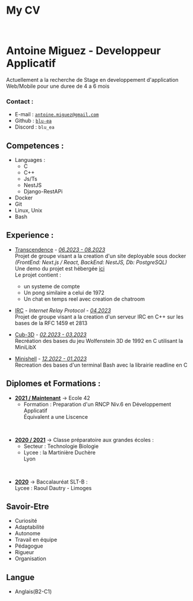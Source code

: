 My CV
===

</br>

# Antoine Miguez - Developpeur Applicatif

Actuellement a la recherche de Stage en developpement d'application Web/Mobile  pour une duree de 4 a 6 mois


### Contact :
 - E-mail : [`antoine.miguez@gmail.com`](mailto:antoine.miguez@gmail.com)
 - Github : [`blu-ea`](https://github.com/Blu-ea)
 - Discord : `blu_ea`


## Competences :

 - Languages :
   - C
   - C++
   - Js/Ts
   - NestJS
   - Django-RestAPi
 - Docker
 - Git
 - Linux, Unix
 - Bash


## Experience :

 - [Transcendence](https://github.com/BenJ3D/ft_transcendence-42) - _<u>06.2023 - 08.2023</u>_  
 Projet de groupe visant a la creation d'un site deployable sous docker _(FrontEnd: Next.js / React, BackEnd: NestJS, Db: PostgreSQL)_  
 Une demo du projet est hébergée [ici](http://pongpod.fr)  
 Le projet contient :
   - un systeme de compte
   - Un pong similaire a celui de 1972
   - Un chat en temps reel avec creation de chatroom


 - [IRC](https://github.com/BenJ3D/FT_IRC-42) - *Internet Relay Protocol* - _<u>04.2023</u>_  
 Projet de groupe visant a la creation d'un serveur IRC en C++ sur les bases de la RFC 1459 et 2813


 - [Cub-3D](https://github.com/Blu-ea/cub3d) - _<u>02.2023 - 03.2023</u>_  
 Recréation des bases du jeu Wolfenstein 3D de 1992 en C utilisant la MiniLibX


 - [Minishell](https://github.com/Blu-ea/Minishell) - _<u>12.2022 - 01.2023</u>_  
 Recreation des bases d'un terminal Bash avec la librairie readline en C



## Diplomes et Formations :

 - <u>**2021 / Maintenant**</u> &rarr; Ecole 42  
   - Formation : Preparation d'un RNCP Niv.6 en Développement Applicatif  
   Équivalent a une Liscence  
 <br>

 - <u>**2020 / 2021**</u> &rarr; Classe préparatoire aux grandes écoles :
   - Secteur : Technologie Biologie 
   - Lycee : la Martinière Duchère  
     Lyon  
 <br>

 - <u>**2020**</u> &rarr; Baccalauréat SLT-B :  
    Lycee : Raoul Dautry - Limoges  



## Savoir-Etre

 - Curiosité
 - Adaptabilité
 - Autonome
 - Travail en équipe
 - Pédagogue
 - Rigueur
 - Organisation



## Langue

 - Anglais(B2-C1)
